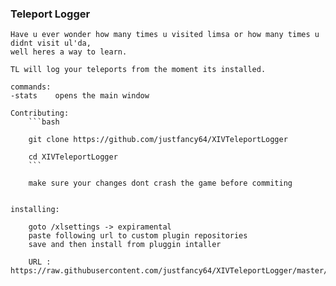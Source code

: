 ### Teleport Logger

    Have u ever wonder how many times u visited limsa or how many times u didnt visit ul'da,
    well heres a way to learn.

    TL will log your teleports from the moment its installed.

    commands:
    -stats    opens the main window

    Contributing:
        ```bash

        git clone https://github.com/justfancy64/XIVTeleportLogger

        cd XIVTeleportLogger
        ```

        make sure your changes dont crash the game before commiting


    installing:

        goto /xlsettings -> expiramental
        paste following url to custom plugin repositories 
        save and then install from pluggin intaller

        URL : https://raw.githubusercontent.com/justfancy64/XIVTeleportLogger/master/repo.json

